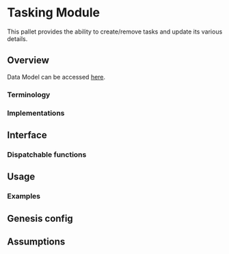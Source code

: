 # Tasking Module

This pallet provides the ability to create/remove tasks and update its various details.

## Overview

Data Model can be accessed [here](https://lucid.app/documents/view/5b07ed18-d72a-4dc0-9994-46198f475d1c).

### Terminology
### Implementations

## Interface

### Dispatchable functions

## Usage

### Examples

## Genesis config

## Assumptions
